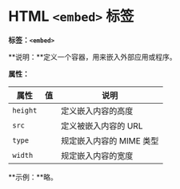 # HTML `<embed>` 标签

**标签：`<embed>`**

**说明：**定义一个容器，用来嵌入外部应用或程序。

**属性：**

| 属性     | 值   | 说明                     |
| -------- | ---- | ------------------------ |
| `height` |      | 定义嵌入内容的高度       |
| `src`    |      | 定义被嵌入内容的 URL     |
| `type`   |      | 规定嵌入内容的 MIME 类型 |
| `width`  |      | 规定嵌入内容的宽度       |

**示例：**略。


